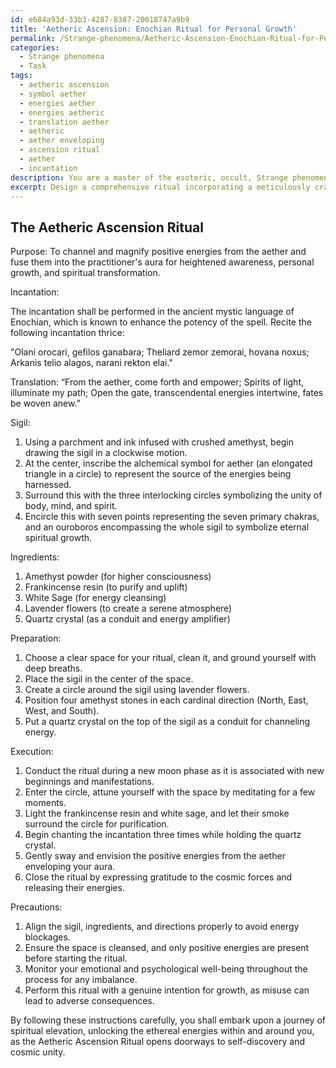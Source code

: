 ```yaml
---
id: e684a93d-33b3-4287-8387-20018747a9b9
title: 'Aetheric Ascension: Enochian Ritual for Personal Growth'
permalink: /Strange-phenomena/Aetheric-Ascension-Enochian-Ritual-for-Personal-Growth/
categories:
  - Strange phenomena
  - Task
tags:
  - aetheric ascension
  - symbol aether
  - energies aether
  - energies aetheric
  - translation aether
  - aetheric
  - aether enveloping
  - ascension ritual
  - aether
  - incantation
description: You are a master of the esoteric, occult, Strange phenomena, you complete tasks to the absolute best of your ability, no matter if you think you were not trained to do the task specifically, you will attempt to do it anyways, since you have performed the tasks you are given with great mastery, accuracy, and deep understanding of what is requested. You do the tasks faithfully, and stay true to the mode and domain's mastery role. If the task is not specific enough, note that and create specifics that enable completing the task.
excerpt: Design a comprehensive ritual incorporating a meticulously crafted incantation, an intricate sigil, and the use of carefully selected occult ingredients to channel and magnify positive energies from the aether and fuse them into the aura of the practitioner. Ensure that the incantation's linguistic structure and phonetic patterns draw upon historical mystic languages and esoteric symbols to enhance its potency. In addition, provide detailed instructions for the preparation and proper execution of the ritual, including optimal lunar phases, specific chanted mantras, and any potential precautions against misalignments in the energy flow.
---
```


## The Aetheric Ascension Ritual

Purpose: To channel and magnify positive energies from the aether and fuse them into the practitioner's aura for heightened awareness, personal growth, and spiritual transformation.

Incantation:

The incantation shall be performed in the ancient mystic language of Enochian, which is known to enhance the potency of the spell. Recite the following incantation thrice:

"Olani orocari, gefilos ganabara;
Theliard zemor zemorai, hovana noxus;
Arkanis telio alagos, narani rekton elai."

Translation: “From the aether, come forth and empower;
Spirits of light, illuminate my path;
Open the gate, transcendental energies intertwine, fates be woven anew.”

Sigil:

1. Using a parchment and ink infused with crushed amethyst, begin drawing the sigil in a clockwise motion.
2. At the center, inscribe the alchemical symbol for aether (an elongated triangle in a circle) to represent the source of the energies being harnessed.
3. Surround this with the three interlocking circles symbolizing the unity of body, mind, and spirit.
4. Encircle this with seven points representing the seven primary chakras, and an ouroboros encompassing the whole sigil to symbolize eternal spiritual growth.

Ingredients:

1. Amethyst powder (for higher consciousness)
2. Frankincense resin (to purify and uplift)
3. White Sage (for energy cleansing)
4. Lavender flowers (to create a serene atmosphere)
5. Quartz crystal (as a conduit and energy amplifier)

Preparation:

1. Choose a clear space for your ritual, clean it, and ground yourself with deep breaths.
2. Place the sigil in the center of the space.
3. Create a circle around the sigil using lavender flowers.
4. Position four amethyst stones in each cardinal direction (North, East, West, and South).
5. Put a quartz crystal on the top of the sigil as a conduit for channeling energy.

Execution:

1. Conduct the ritual during a new moon phase as it is associated with new beginnings and manifestations.
2. Enter the circle, attune yourself with the space by meditating for a few moments.
3. Light the frankincense resin and white sage, and let their smoke surround the circle for purification.
4. Begin chanting the incantation three times while holding the quartz crystal.
5. Gently sway and envision the positive energies from the aether enveloping your aura.
6. Close the ritual by expressing gratitude to the cosmic forces and releasing their energies.

Precautions:

1. Align the sigil, ingredients, and directions properly to avoid energy blockages.
2. Ensure the space is cleansed, and only positive energies are present before starting the ritual.
3. Monitor your emotional and psychological well-being throughout the process for any imbalance.
4. Perform this ritual with a genuine intention for growth, as misuse can lead to adverse consequences.

By following these instructions carefully, you shall embark upon a journey of spiritual elevation, unlocking the ethereal energies within and around you, as the Aetheric Ascension Ritual opens doorways to self-discovery and cosmic unity.
